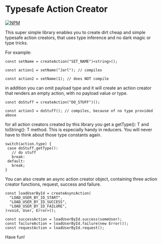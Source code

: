 # Typesafe Action Creator

[![NPM](https://nodei.co/npm/typesafe-action-creator.png)](https://nodei.co/npm/typesafe-action-creator/)

This super simple library enables you to create dirt cheap and simple typesafe action creators, that uses type inference and no dark magic or type tricks.

For example:

```
const setName = createAction("SET_NAME")<string>();

const action1 = setName("Jarl"); // compiles

const action2 = setName(1); // does NOT compile
```

in addition you can omit payload type and it will create an action creator that renders an empty action, with no payload value or type.

```
const doStuff = createAction("DO_STUFF")();

const action3 = doStuff(); // compiles, because of no type provided above
```

for all action creators created by this library you get a getType(): T and toString(): T method. This is especially handy in reducers. You will never have to think about those type constants again.

```
switch(action.type) {
 case doStuff.getType():
   // do stuff
   break:
 default:
   break;
}
```

You can also create an async action creator object, containing three action creator functions, request, success and failure.

```
const loadUserById = createAsyncAction(
  "LOAD_USER_BY_ID_START",
  "LOAD_USER_BY_ID_SUCCESS",
  "LOAD_USER_BY_ID_FAILURE",
)<void, User, Error>();

const successAction = loadUserById.success(someUser);
const failureAction = loadUserById.failure(new Error());
const requestAction = loadUserById.request();
```

Have fun!
